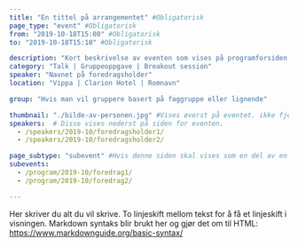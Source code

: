 ```yaml
---
title: "En tittel på arrangementet" #Obligatorisk
page_type: "event" #Obligatorisk
from: "2019-10-18T15:00" #Obligatorisk
to: "2019-10-18T15:10" #Obligatorisk

description: "Kort beskrivelse av eventen som vises på programforsiden."
category: "Talk | Gruppeoppgave | Breakout session"
speaker: "Navnet på foredragsholder"
location: "Vippa | Clarion Hotel | Romnavn"

group: "Hvis man vil gruppere basert på faggruppe eller lignende"

thumbnail: "./bilde-av-personen.jpg" #Vises øverst på eventet. ikke fjern ./ før bildenavnet. Bildet må ligge i samme mappe.
speakers:  # Disse vises nederst på siden for eventen.
  - /speakers/2019-10/foredragsholder1/
  - /speakers/2019-10/foredragsholder2/

page_subtype: "subevent" #Hvis denne siden skal vises som en del av en annen side
subevents:
  - /program/2019-10/foredrag1/
  - /program/2019-10/foredrag2/

---
```


Her skriver du alt du vil skrive. To linjeskift mellom tekst for å få et linjeskift i visningen. 
Markdown syntaks blir brukt her og gjør det om til HTML: 
https://www.markdownguide.org/basic-syntax/